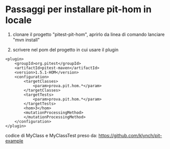 # Passaggi per installare pit-hom in locale
1. clonare il progetto "pitest-pit-hom", aprirlo da linea di comando lanciare "mvn install"

2. scrivere nel pom del progetto in cui usare il plugin 

```
<plugin>
    <groupId>org.pitest</groupId>
    <artifactId>pitest-maven</artifactId>
    <version>1.5.1-HOM</version>
    <configuration>
        <targetClasses>
            <param>prova.pit.hom.*</param>
        </targetClasses>
        <targetTests>
            <param>prova.pit.hom.*</param>
        </targetTests>
        <hom>3</hom>
        <mutationProcessingMethod>
        </mutationProcessingMethod>
    </configuration>
</plugin>
```
codice di MyClass e MyClassTest preso da: https://github.com/klynch/pit-example
